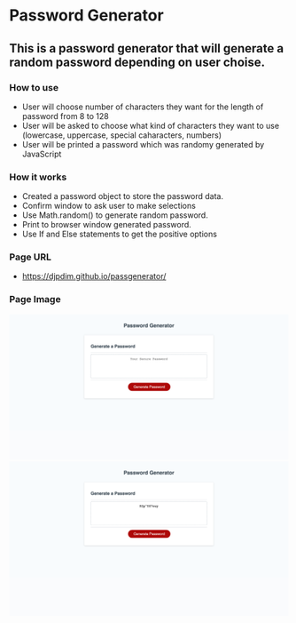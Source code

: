 # Password Generator

## This is a password generator that will generate a random password depending on user choise.

### How to use

-   User will choose number of characters they want for the length of password from 8 to 128
-   User will be asked to choose what kind of characters they want to use (lowercase, uppercase, special caharacters, numbers)
-   User will be printed a password which was randomy generated by JavaScript

### How it works

-   Created a password object to store the password data.
-   Confirm window to ask user to make selections
-   Use Math.random() to generate random password.
-   Print to browser window generated password.
-   Use If and Else statements to get the positive options

### Page URL

-   https://djpdim.github.io/passgenerator/

### Page Image

![Page Screenshot](./images/passgenerator%20starter%20view.png)
![Page Screenshot](./images/passgenerator%20with%20password.png)
